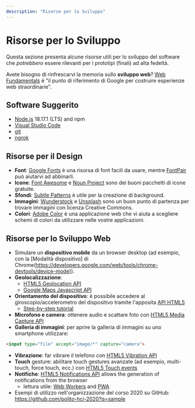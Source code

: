 ```yaml
---
description: "Risorse per lo Sviluppo"
---
```


# Risorse per lo Sviluppo

Questa sezione presenta alcune risorse utili per lo sviluppo del software che *potrebbero* essere rilevanti per i prototipi (finali) ad alta fedeltà.

Avete bisogno di rinfrescarvi la memoria sullo **sviluppo web**? [Web Fundamentals](https://developers.google.com/web/fundamentals/) è "il punto di riferimento di Google per costruire esperienze web straordinarie".

## Software Suggerito

- [Node.js](https://nodejs.org/en/) 18.17.1 (LTS) and npm
- [Visual Studio Code](https://code.visualstudio.com/)
- [git](https://git-scm.com/)
- [ngrok](https://ngrok.com/download)


## Risorse per il Design

- **Font**: [Google Fonts](https://fonts.google.com/) è una  risorsa di font facili da usare, mentre [FontPair](https://fontpair.co/) può aiutarvi ad abbinarli.
- **Icone**: [Font Awesome](https://fontawesome.com/) e [Noun Project](https://thenounproject.com/) sono dei buoni pacchetti di icone gratuite.
- **Sfondi**: [Subtle Patterns](https://www.toptal.com/designers/subtlepatterns/) è utile per la creazione di background.
- **Immagini**: [Wunderstock](https://wunderstock.com/) e [Unsplash](https://unsplash.com/) sono un buon punto di partenza per trovare immagini con licenza Creative Commons.
- **Colori**: [Adobe Color](https://color.adobe.com/) è una applicazione web che vi aiuta a scegliere schemi di colori da utilizzare nelle vostre applicazioni.

## Risorse per lo Sviluppo Web

- Simulare un **dispositivo mobile** da un browser desktop (ad esempio, con la [Modalità dispositivo] di Chrome(https://developers.google.com/web/tools/chrome-devtools/device-mode)).
- **Geolocalizzazione**:
  - [HTML5 Geolocation API](https://developer.mozilla.org/en-US/docs/Web/API/Geolocation_API)
  - [Google Maps Javascript API](https://developers.google.com/maps/documentation/javascript/tutorial)
- **Orientamento del dispositivo**: è possibile accedere al giroscopio/accelerometro del dispositivo tramite l'apposita [API HTML5](https://developer.mozilla.org/en-US/docs/Web/API/Detecting_device_orientation)
  - [Step-by-step tutorial](https://developers.google.com/web/fundamentals/native-hardware/device-orientation/)
- **Microfono e camera**: ottenere audio e scattare foto con [HTML5 Media Capture API](https://developer.mozilla.org/en-US/docs/Web/API/Media_Streams_API)
- **Galleria di immagini**: per aprire la galleria di immagini su uno smartphone utilizzare:
```html
<input type="file" accept="image/*" capture="camera">
```
- **Vibrazione**: far vibrare il telefono con [HTML5 Vibration API](https://developer.mozilla.org/en-US/docs/Web/API/Vibration_API)
- **Touch** gesture: abilitare touch gestures avanzate (ad esempio, multi-touch, force touch, ecc.) con [HTML5 Touch events](https://developer.mozilla.org/en-US/docs/Web/API/Touch_events)
- **Notifiche**: [HTML5 Notifications API](https://developer.mozilla.org/en-US/docs/Web/API/Notifications_API) allows the generation of notifications from the browser
  - lettura utile: [Web Workers](https://developer.mozilla.org/en-US/docs/Web/API/Web_Workers_API) and [PWA](https://developers.google.com/web/progressive-web-apps)
- Esempi di utilizzo nell'organizzazione del corso 2020 su GitHub: https://github.com/polito-hci-2020?q=sample